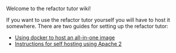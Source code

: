 Welcome to the refactor tutor wiki!

If you want to use the refactor tutor yourself you will have to host it somewhere. There are two guides for setting up the refactor tutor:

- [Using docker to host an all-in-one image](instructions-docker.md)
- [Instructions for self hosting using Apache 2](instructions-apache2.md)
